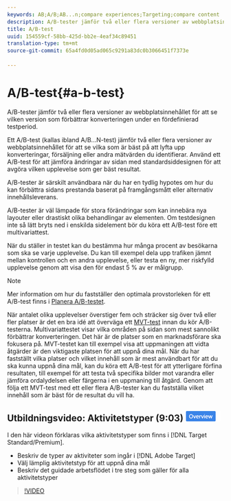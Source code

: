 ```yaml
---
keywords: AB;A/B;AB...n;compare experiences;Targeting;compare content
description: A/B-tester jämför två eller flera versioner av webbplatsinnehållet för att se vilken version som förbättrar konverteringen under en fördefinierad testperiod.
title: A/B-test
uuid: 154559cf-58bb-425d-bb2e-4eaf34c89451
translation-type: tm+mt
source-git-commit: 65a4fd0d05ad065c9291a83dc0b3066451f7373e

---
```



# A/B-test{#a-b-test}

A/B-tester jämför två eller flera versioner av webbplatsinnehållet för att se vilken version som förbättrar konverteringen under en fördefinierad testperiod.

Ett A/B-test (kallas ibland A/B...N-test) jämför två eller flera versioner av webbplatsinnehållet för att se vilka som är bäst på att lyfta upp konverteringar, försäljning eller andra mätvärden du identifierar. Använd ett A/B-test för att jämföra ändringar av sidan med standardsiddesignen för att avgöra vilken upplevelse som ger bäst resultat.

A/B-tester är särskilt användbara när du har en tydlig hypotes om hur du kan förbättra sidans prestanda baserat på framgångsmått eller alternativ innehållsleverans.

A/B-tester är väl lämpade för stora förändringar som kan innebära nya layouter eller drastiskt olika behandlingar av elementen. Om testdesignen inte så lätt bryts ned i enskilda sidelement bör du köra ett A/B-test före ett multivariattest.

När du ställer in testet kan du bestämma hur många procent av besökarna som ska se varje upplevelse. Du kan till exempel dela upp trafiken jämnt mellan kontrollen och en andra upplevelse, eller testa en ny, mer riskfylld upplevelse genom att visa den för endast 5 % av er målgrupp.

>[!NOTE]
>
>Mer information om hur du fastställer den optimala provstorleken för ett A/B-test finns i [Planera A/B-testet](../../c-activities/t-test-ab/sample-size-determination.md#concept_2801F552DB874C20B8A17C1B774C0383).

När antalet olika upplevelser överstiger fem och sträcker sig över två eller fler platser är det en bra idé att överväga ett [MVT-test](/help/c-activities/c-multivariate-testing/multivariate-testing.md) innan du kör A/B-testerna. Multivariattestet visar vilka områden på sidan som mest sannolikt förbättrar konverteringen. Det här är de platser som en marknadsförare ska fokusera på. MVT-testet kan till exempel visa att uppmaningen att vidta åtgärder är den viktigaste platsen för att uppnå dina mål. När du har fastställt vilka platser och vilket innehåll som är mest användbart för att du ska kunna uppnå dina mål, kan du köra ett A/B-test för att ytterligare förfina resultaten, till exempel för att testa två specifika bilder mot varandra eller jämföra ordalydelsen eller färgerna i en uppmaning till åtgärd. Genom att följa ett MVT-test med ett eller flera A/B-tester kan du fastställa vilket innehåll som är bäst för de resultat du vill ha.

## Utbildningsvideo: Aktivitetstyper (9:03) ![Översikt](/help/assets/overview.png)

I den här videon förklaras vilka aktivitetstyper som finns i [!DNL Target Standard/Premium].

* Beskriv de typer av aktiviteter som ingår i [!DNL Adobe Target]
* Välj lämplig aktivitetstyp för att uppnå dina mål
* Beskriv det guidade arbetsflödet i tre steg som gäller för alla aktivitetstyper

>[!VIDEO](https://video.tv.adobe.com/v/17386)
